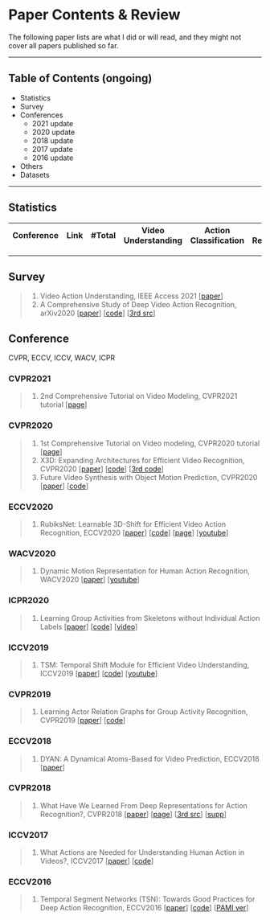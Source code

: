 # Paper Contents & Review 

The following paper lists are what I did or will read, and they might not cover all papers published so far.



---

## Table of Contents (ongoing)

* Statistics 
* Survey 
* Conferences 
  * 2021 update 
  * 2020 update 
  * 2018 update 
  * 2017 update 
  * 2016 update
* Others 
* Datasets 

---

## Statistics 

| Conference  | Link | #Total | Video Understanding | Action Classification | Action Recognition | Activity Recognition | Motion Prediction |
|---           |---   |---|---|---|---|---|---           |



---

## Survey 

> 1. Video Action Understanding, IEEE Access 2021 [[paper](https://ieeexplore.ieee.org/abstract/document/9548074)]
> 2. A Comprehensive Study of Deep Video Action Recognition, arXiv2020 [[paper](https://arxiv.org/abs/2012.06567v1)] [[code](https://paperswithcode.com/paper/a-comprehensive-study-of-deep-video-action)] [[3rd src](https://bryanyzhu.github.io/videomodeling.github.io/)]



## Conference

CVPR, ECCV, ICCV, WACV, ICPR



### CVPR2021

> 1. 2nd  Comprehensive Tutorial on Video Modeling, CVPR2021 tutorial [[page](https://bryanyzhu.github.io/video-cvpr2021/)]



### CVPR2020

> 1. 1st Comprehensive Tutorial on Video modeling, CVPR2020 tutorial [[page](https://bryanyzhu.github.io/videomodeling.github.io/)]
> 2. X3D: Expanding Architectures for Efficient Video Recognition, CVPR2020 [[paper](https://openaccess.thecvf.com/content_CVPR_2020/html/Feichtenhofer_X3D_Expanding_Architectures_for_Efficient_Video_Recognition_CVPR_2020_paper.html)] [[code](https://paperswithcode.com/paper/x3d-expanding-architectures-for-efficient)] [[3rd code](https://reposhub.com/python/deep-learning/kkahatapitiya-X3D-Multigrid.html)]
> 3. Future Video Synthesis with Object Motion Prediction, CVPR2020 [[paper](https://openaccess.thecvf.com/content_CVPR_2020/html/Wu_Future_Video_Synthesis_With_Object_Motion_Prediction_CVPR_2020_paper.html)] [[code](https://paperswithcode.com/paper/future-video-synthesis-with-object-motion)]



### ECCV2020 

> 1. RubiksNet: Learnable 3D-Shift for Efficient Video Action Recognition, ECCV2020 [[paper](https://stanfordvl.github.io/rubiksnet-site//assets/eccv20.pdf)] [[code](https://github.com/StanfordVL/RubiksNet)] [[page](https://stanfordvl.github.io/rubiksnet-site/)] [[youtube](https://youtu.be/NSnx4ueEQow)]



### WACV2020 

> 1. Dynamic Motion Representation for Human Action Recognition, WACV2020 [[paper](https://openaccess.thecvf.com/content_WACV_2020/html/Asghari-Esfeden_Dynamic_Motion_Representation_for_Human_Action_Recognition_WACV_2020_paper.html)] [[youtube](https://youtu.be/zZDhauFsOUo?t=1101)]



### ICPR2020

> 1. Learning Group Activities from Skeletons without Individual Action Labels [[paper](https://ieeexplore.ieee.org/document/9413195)] [[code](https://github.com/fabiozappo/SkeletonGroupActivityRecognition)] [[video](https://underline.io/lecture/12516-2894---learning-group-activities-from-skeletons-without-individual-action-labels)]



### ICCV2019 

> 1. TSM: Temporal Shift Module for Efficient Video Understanding, ICCV2019 [[paper](https://openaccess.thecvf.com/content_ICCV_2019/html/Lin_TSM_Temporal_Shift_Module_for_Efficient_Video_Understanding_ICCV_2019_paper.html)] [[code](https://paperswithcode.com/paper/temporal-shift-module-for-efficient-video)] [[youtube](https://youtu.be/4BwXOcLqrGk)]



### CVPR2019

> 1. Learning Actor Relation Graphs for Group Activity Recognition, CVPR2019 [[paper](https://openaccess.thecvf.com/content_CVPR_2019/html/Wu_Learning_Actor_Relation_Graphs_for_Group_Activity_Recognition_CVPR_2019_paper.html)] [[code](https://paperswithcode.com/paper/learning-actor-relation-graphs-for-group)]



### ECCV2018 

> 1. DYAN: A Dynamical Atoms-Based for Video Prediction, ECCV2018 [[paper](https://openaccess.thecvf.com/content_ECCV_2018/html/Wenqian_Liu_DYAN_A_Dynamical_ECCV_2018_paper.html)]



### CVPR2018

> 1. What Have We Learned From Deep Representations for Action Recognition?, CVPR2018 [[paper](https://openaccess.thecvf.com/content_cvpr_2018/html/Feichtenhofer_What_Have_We_CVPR_2018_paper.html)] [[page](https://feichtenhofer.github.io/)] [[3rd src](https://feichtenhofer.github.io/pubs/Feichtenhofer_Actions_FVT_2017.pdf)] [[supp](http://feichtenhofer.github.io/action_vis.pdf?utm_source=catalyzex.com)]



### ICCV2017

> 1. What Actions are Needed for Understanding Human Action in Videos?, ICCV2017 [[paper](https://openaccess.thecvf.com/content_iccv_2017/html/Sigurdsson_What_Actions_Are_ICCV_2017_paper.html)] [[code](https://paperswithcode.com/paper/what-actions-are-needed-for-understanding)]



### ECCV2016

> 1. Temporal Segment Networks (TSN): Towards Good Practices for Deep Action Recognition, ECCV2016 [[paper](https://arxiv.org/abs/1608.00859v1)] [[code](https://paperswithcode.com/paper/temporal-segment-networks-towards-good)] [[PAMI ver](https://ieeexplore.ieee.org/abstract/document/8454294)]

